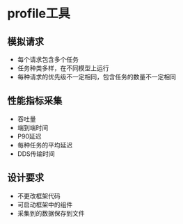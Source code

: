# profile工具
## 模拟请求
- 每个请求包含多个任务
- 任务种类多样，在不同模型上运行
- 每种请求的优先级不一定相同，包含任务的数量不一定相同
## 性能指标采集
- 吞吐量
- 端到端时间
- P90延迟
- 每种任务的平均延迟
- DDS传输时间
## 设计要求
- 不更改框架代码
- 可启动框架中的组件
- 采集到的数据保存到文件 